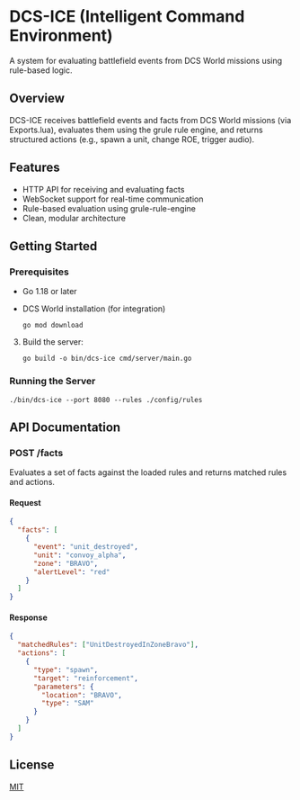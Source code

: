 # DCS-ICE (Intelligent Command Environment)

A system for evaluating battlefield events from DCS World missions using rule-based logic.

## Overview

DCS-ICE receives battlefield events and facts from DCS World missions (via Exports.lua), evaluates them using the grule rule engine, and returns structured actions (e.g., spawn a unit, change ROE, trigger audio).

## Features

- HTTP API for receiving and evaluating facts
- WebSocket support for real-time communication
- Rule-based evaluation using grule-rule-engine
- Clean, modular architecture

## Getting Started

### Prerequisites

- Go 1.18 or later
- DCS World installation (for integration)

   ```
   go mod download
   ```

3. Build the server:
   ```
   go build -o bin/dcs-ice cmd/server/main.go
   ```

### Running the Server

```
./bin/dcs-ice --port 8080 --rules ./config/rules
```

## API Documentation

### POST /facts

Evaluates a set of facts against the loaded rules and returns matched rules and actions.

#### Request

```json
{
  "facts": [
    {
      "event": "unit_destroyed",
      "unit": "convoy_alpha",
      "zone": "BRAVO",
      "alertLevel": "red"
    }
  ]
}
```

#### Response

```json
{
  "matchedRules": ["UnitDestroyedInZoneBravo"],
  "actions": [
    {
      "type": "spawn",
      "target": "reinforcement",
      "parameters": {
        "location": "BRAVO",
        "type": "SAM"
      }
    }
  ]
}
```

## License

[MIT](LICENSE)
